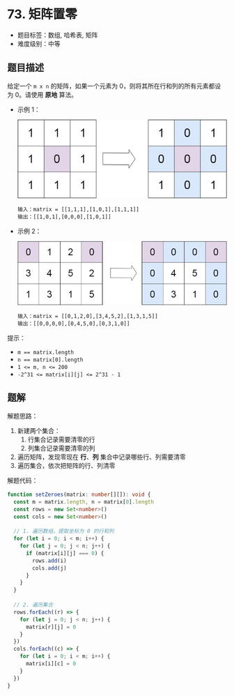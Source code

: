 # 73. 矩阵置零

- 题目标签：数组, 哈希表, 矩阵
- 难度级别：中等

## 题目描述

给定一个 `m x n` 的矩阵，如果一个元素为 0，则将其所在行和列的所有元素都设为 0。请使用 **原地** 算法。

- 示例 1：

  ![示例1](./images/mat1.jpeg)

  ```txt
  输入：matrix = [[1,1,1],[1,0,1],[1,1,1]]
  输出：[[1,0,1],[0,0,0],[1,0,1]]
  ```

- 示例 2：

  ![示例2](./images/mat2.jpeg)

  ```txt
  输入：matrix = [[0,1,2,0],[3,4,5,2],[1,3,1,5]]
  输出：[[0,0,0,0],[0,4,5,0],[0,3,1,0]]
  ```

提示：

- `m == matrix.length`
- `n == matrix[0].length`
- `1 <= m, n <= 200`
- `-2^31 <= matrix[i][j] <= 2^31 - 1`

## 题解

解题思路：

1. 新建两个集合：
   1. 行集合记录需要清零的行
   2. 列集合记录需要清零的列
2. 遍历矩阵，发现零现在 **行**、**列** 集合中记录哪些行、列需要清零
3. 遍历集合，依次把矩阵的行、列清零

解题代码：

```ts
function setZeroes(matrix: number[][]): void {
  const m = matrix.length, n = matrix[0].length
  const rows = new Set<number>()
  const cols = new Set<number>()

  // 1. 遍历数组，提取坐标为 0 的行和列
  for (let i = 0; i < m; i++) {
    for (let j = 0; j < n; j++) {
      if (matrix[i][j] === 0) {
        rows.add(i)
        cols.add(j)
      }
    }
  }

  // 2. 遍历集合
  rows.forEach((r) => {
    for (let j = 0; j < n; j++) {
      matrix[r][j] = 0
    }
  })
  cols.forEach((c) => {
    for (let i = 0; i < m; i++) {
      matrix[i][c] = 0
    }
  })
}
```
